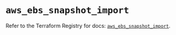 # `aws_ebs_snapshot_import`

Refer to the Terraform Registry for docs: [`aws_ebs_snapshot_import`](https://registry.terraform.io/providers/hashicorp/aws/3.76.1/docs/resources/ebs_snapshot_import).
